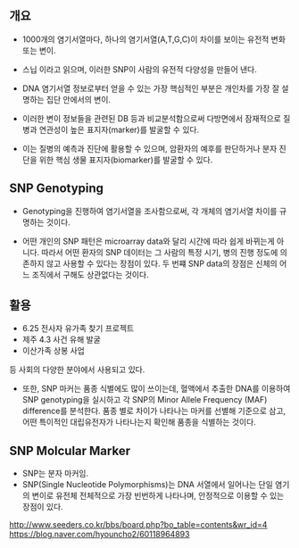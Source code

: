 
## 개요 
- 1000개의 염기서열마다, 하나의 염기서열(A,T,G,C)이 차이를 보이는 유전적 변화 또는 변이.
- 스닙 이라고 읽으며, 이러한 SNP이 사람의 유전적 다양성을 만들어 낸다.


- DNA 염기서열 정보로부터 얻을 수 있는 가장 핵심적인 부분은 개인차를 가장 잘 설명하는 집단 안에서의 변이. 
- 이러한 변이 정보들을 관련된 DB 등과 비교분석함으로써 다방면에서 잠재적으로 질병과 연관성이 높은 표지자(marker)를 발굴할 수 있다. 
- 이는 질병의 예측과 진단에 활용할 수 있으며, 암환자의 예후를 판단하거나 분자 진단을 위한 핵심 생물 표지자(biomarker)를 발굴할 수 있다.


## SNP Genotyping
- Genotyping을 진행하여 염기서열을 조사함으로써, 각 개체의 염기서열 차이를 규명하는 것이다. 

- 어떤 개인의 SNP 패턴은 microarray data와 달리 시간에 따라 쉽게 바뀌는게 아니다. 따라서 어떤 환자의 SNP 데이터는 그 사람의 특정 시기, 병의 진행 정도에 의존하지 않고 사용할 수 있다는 장점이 있다. 두 번쨰 SNP data의 장점은 신체의 어느 조직에서 구해도 상관없다는 것이다.


## 활용
- 6.25 전사자 유가족 찾기 프로젝트
- 제주 4.3 사건 유해 발굴
-  이산가족 상봉 사업 
 
등 사회의 다양한 분야에서 사용되고 있다. 

- 또한, SNP 마커는 품종 식별에도 많이 쓰이는데, 혈액에서 추출한 DNA를 이용하여 SNP genotyping을 실시하고 각 SNP의 Minor Allele Frequency (MAF) difference를 분석한다. 
품종 별로 차이가 나타나는 마커를 선별해 기준으로 삼고, 어떤 특이적인 대립유전자가 나타나는지 확인해 품종을 식별하는 것이다.  


## SNP Molcular Marker
- SNP는 분자 마커임.
- SNP(Single Nucleotide Polymorphisms)는 DNA 서열에서 일어나는 단일 염기의 변이로 유전체 전체적으로 가장 빈번하게 나타나며, 안정적으로 이용할 수 있는 장점이 있다.


http://www.seeders.co.kr/bbs/board.php?bo_table=contents&wr_id=4
https://blog.naver.com/hyouncho2/60118964893
